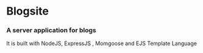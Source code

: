 # Blogsite
<h3>A server application for blogs </h3>
<p>It is built with NodeJS, ExpressJS , Momgoose and EJS Template Language</p>
